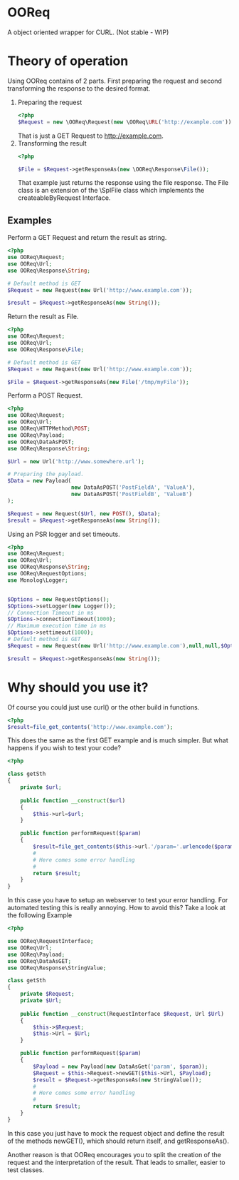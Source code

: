OOReq
=====
A object oriented wrapper for CURL. (Not stable - WIP)

Theory of operation
===================
Using OOReq contains of 2 parts. First preparing the request and second transforming
the response to the desired format. 

1. Preparing the request
    ```php
    <?php
    $Request = new \OOReq\Request(new \OOReq\URL('http://example.com'));
    ```
    That is just a GET Request to http://example.com.
2. Transforming the result 
    ```php
    <?php

    $File = $Request->getResponseAs(new \OOReq\Response\File());
    ```
    That example just returns the response using the file response. The File
    class is an extension of the \SplFile class which implements the 
    createableByRequest Interface.  

Examples
----
Perform a GET Request and return the result as string.

```php
<?php
use OOReq\Request;
use OOReq\Url;
use OOReq\Response\String;

# Default method is GET
$Request = new Request(new Url('http://www.example.com'));

$result = $Request->getResponseAs(new String());
```

Return the result as File.
```php
<?php
use OOReq\Request;
use OOReq\Url;
use OOReq\Response\File;

# Default method is GET
$Request = new Request(new Url('http://www.example.com'));

$File = $Request->getResponseAs(new File('/tmp/myFile'));
```

Perform a POST Request.

```php
<?php
use OOReq\Request;
use OOReq\Url;
use OOReq\HTTPMethod\POST;
use OOReq\Payload;
use OOReq\DataAsPOST;
use OOReq\Response\String;

$Url = new Url('http://www.somewhere.url');

# Preparing the payload.
$Data = new Payload(
                    new DataAsPOST('PostFieldA', 'ValueA'),
                    new DataAsPOST('PostFieldB', 'ValueB')
);

$Request = new Request($Url, new POST(), $Data);
$result = $Request->getResponseAs(new String());

```

Using an PSR logger and set timeouts.
```php
<?php
use OOReq\Request;
use OOReq\Url;
use OOReq\Response\String;
use OOReq\RequestOptions;
use Monolog\Logger;


$Options = new RequestOptions();
$Options->setLogger(new Logger());
// Connection Timeout in ms
$Options->connectionTimeout(1000);
// Maximum execution time in ms
$Options->settimeout(1000);
# Default method is GET
$Request = new Request(new Url('http://www.example.com'),null,null,$Options);

$result = $Request->getResponseAs(new String());

```

Why should you use it?
======================
Of course you could just use curl() or the other build in functions.
```php
<?php
$result=file_get_contents('http://www.example.com');
```
This does the same as the first GET example and is much simpler. But what happens if you wish
to test your code?

```php
<?php

class getSth
{
    private $url;
    
    public function __construct($url)
    {
        $this->url=$url;
    }

    public function performRequest($param)
    {
        $result=file_get_contents($this->url.'/param='.urlencode($param));
        # 
        # Here comes some error handling
        #
        return $result;
    }
}
```
In this case you have to setup an webserver to test your error handling. For automated testing this is
really annoying.
How to avoid this? Take a look at the following Example

```php
<?php

use OOReq\RequestInterface;
use OOReq\Url;
use OOReq\Payload;
use OOReq\DataAsGET;
use OOReq\Response\StringValue;

class getSth
{
    private $Request;
    private $Url;
     
    public function __construct(RequestInterface $Request, Url $Url)
    {
        $this->$Request;
        $this->Url = $Url;
    }

    public function performRequest($param)
    {
        $Payload = new Payload(new DataAsGet('param', $param));
        $Request = $this->Request->newGET($this->Url, $Payload); 
        $result = $Request->getResponseAs(new StringValue());
        # 
        # Here comes some error handling
        #
        return $result;
    }
}
```
In this case you just have to mock the request object and define the result of
the methods newGET(), which should return itself, and getResponseAs().

Another reason is that OOReq encourages you to split the creation of the request
and the interpretation of the result. That leads to smaller, easier to test 
classes.
